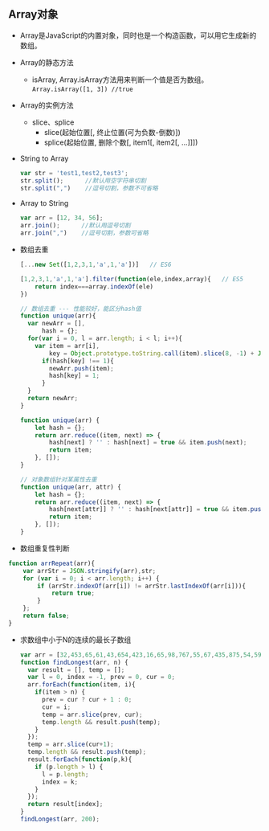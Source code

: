 ## Array对象

* Array是JavaScript的内置对象，同时也是一个构造函数，可以用它生成新的数组。

* Array的静态方法

  - isArray, Array.isArray方法用来判断一个值是否为数组。  
    `Array.isArray([1, 3]) //true`

* Array的实例方法

  - slice、splice
    + slice(起始位置[, 终止位置(可为负数-倒数)])
    + splice(起始位置, 删除个数[, item1[, item2[, ...]]])

* String to Array  

  ```js
  var str = 'test1,test2,test3';
  str.split();      //默认用空字符串切割
  str.split(",")    //逗号切割，参数不可省略
  ```

* Array to String
  ```js
  var arr = [12, 34, 56];
  arr.join();      //默认用逗号切割
  arr.join(",")    //逗号切割，参数可省略
  ```

* 数组去重

  ```js
  [...new Set([1,2,3,1,'a',1,'a'])]   // ES6

  [1,2,3,1,'a',1,'a'].filter(function(ele,index,array){   // ES5
      return index===array.indexOf(ele)
  })

  // 数组去重 --- 性能较好，能区分hash值
  function unique(arr){
    var newArr = [],
        hash = {};
    for(var i = 0, l = arr.length; i < l; i++){
      var item = arr[i],
          key = Object.prototype.toString.call(item).slice(8, -1) + JSON.stringify(item);
        if(hash[key] !== 1){
          newArr.push(item);
          hash[key] = 1;
        }
    }
    return newArr;
  }

  function unique(arr) {
      let hash = {};
      return arr.reduce((item, next) => {
          hash[next] ? '' : hash[next] = true && item.push(next);
          return item;
      }, []);
  }

  // 对象数组针对某属性去重
  function unique(arr, attr) {
      let hash = {};
      return arr.reduce((item, next) => {
          hash[next[attr]] ? '' : hash[next[attr]] = true && item.push(next);
          return item;
      }, []);
  }
  ```

* 数组重复性判断

```js
function arrRepeat(arr){
    var arrStr = JSON.stringify(arr),str;
    for (var i = 0; i < arr.length; i++) {
        if (arrStr.indexOf(arr[i]) != arrStr.lastIndexOf(arr[i])){
            return true;
        }
    };
    return false;
}
```

* 求数组中小于N的连续的最长子数组

  ```js
  var arr = [32,453,65,61,43,654,423,16,65,98,767,55,67,435,875,54,597,322,201,199,183];
  function findLongest(arr, n) {
    var result = [], temp = [];
    var l = 0, index = -1, prev = 0, cur = 0;
    arr.forEach(function(item, i){
      if(item > n) {
        prev = cur ? cur + 1 : 0;
        cur = i;
        temp = arr.slice(prev, cur);
        temp.length && result.push(temp);
      }
    });
    temp = arr.slice(cur+1);
    temp.length && result.push(temp);
    result.forEach(function(p,k){
      if (p.length > l) {
        l = p.length;
        index = k;
      }
    });
    return result[index];
  }
  findLongest(arr, 200);
  ```